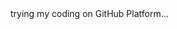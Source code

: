 <!DOCTYPE html>
<html>
<head>
<title>
Hello GitHub!!</title>
</head>
<body text-align="center">
trying my coding on GitHub Platform...
</body>
</html>
